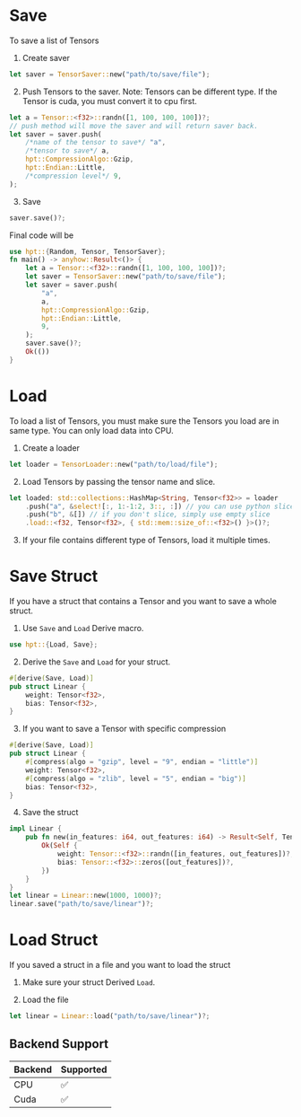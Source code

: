 # Save

To save a list of Tensors

1. Create saver
```rust
let saver = TensorSaver::new("path/to/save/file");
```

2. Push Tensors to the saver. Note: Tensors can be different type. If the Tensor is cuda, you must convert it to cpu first.
```rust
let a = Tensor::<f32>::randn([1, 100, 100, 100])?;
// push method will move the saver and will return saver back.
let saver = saver.push(
    /*name of the tensor to save*/ "a",
    /*tensor to save*/ a,
    hpt::CompressionAlgo::Gzip,
    hpt::Endian::Little,
    /*compression level*/ 9,
);
```
3. Save
```rust
saver.save()?;
```

Final code will be

```rust
use hpt::{Random, Tensor, TensorSaver};
fn main() -> anyhow::Result<()> {
    let a = Tensor::<f32>::randn([1, 100, 100, 100])?;
    let saver = TensorSaver::new("path/to/save/file");
    let saver = saver.push(
        "a",
        a,
        hpt::CompressionAlgo::Gzip,
        hpt::Endian::Little,
        9,
    );
    saver.save()?;
    Ok(())
}
```

# Load

To load a list of Tensors, you must make sure the Tensors you load are in same type. You can only load data into CPU.

1. Create a loader
```rust
let loader = TensorLoader::new("path/to/load/file");
```

2. Load Tensors by passing the tensor name and slice.
```rust
let loaded: std::collections::HashMap<String, Tensor<f32>> = loader
    .push("a", &select![:, 1:-1:2, 3::, :]) // you can use python slice syntax
    .push("b", &[]) // if you don't slice, simply use empty slice
    .load::<f32, Tensor<f32>, { std::mem::size_of::<f32>() }>()?;
```

3. If your file contains different type of Tensors, load it multiple times.

# Save Struct

If you have a struct that contains a Tensor and you want to save a whole struct.

1. Use `Save` and `Load` Derive macro.
```rust
use hpt::{Load, Save};
```

2. Derive the `Save` and `Load` for your struct.
```rust
#[derive(Save, Load)]
pub struct Linear {
    weight: Tensor<f32>,
    bias: Tensor<f32>,
}
```

3. If you want to save a Tensor with specific compression
```rust
#[derive(Save, Load)]
pub struct Linear {
    #[compress(algo = "gzip", level = "9", endian = "little")]
    weight: Tensor<f32>,
    #[compress(algo = "zlib", level = "5", endian = "big")]
    bias: Tensor<f32>,
}
```

4. Save the struct
```rust
impl Linear {
    pub fn new(in_features: i64, out_features: i64) -> Result<Self, TensorError> {
        Ok(Self {
            weight: Tensor::<f32>::randn([in_features, out_features])?,
            bias: Tensor::<f32>::zeros([out_features])?,
        })
    }
}
let linear = Linear::new(1000, 1000)?;
linear.save("path/to/save/linear")?;
```

# Load Struct

If you saved a struct in a file and you want to load the struct

1. Make sure your struct Derived `Load`.

2. Load the file
```rust
let linear = Linear::load("path/to/save/linear")?;
```

## Backend Support
| Backend | Supported |
|---------|-----------|
| CPU     | ✅         |
| Cuda    | ✅        |